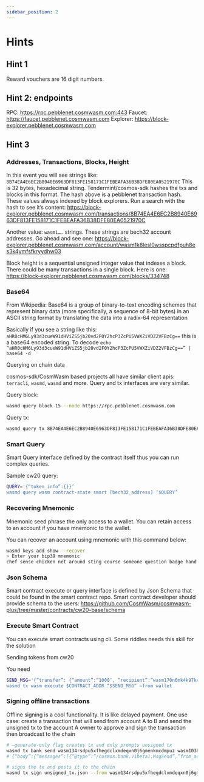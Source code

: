 ```yaml
---
sidebar_position: 2
---
```


# Hints

## Hint 1

Reward vouchers are 16 digit numbers.

## Hint 2: endpoints

RPC: https://rpc.pebblenet.cosmwasm.com:443
Faucet: https://faucet.pebblenet.cosmwasm.com
Explorer: https://block-explorer.pebblenet.cosmwasm.com

## Hint 3

### Addresses, Transactions, Blocks, Height

In this event you will see strings like: `8B74EA4E6EC2B8940E6963DF813FE158171C1FEBEAFA36B38DFE80EA0521970C`
This is 32 bytes, hexadecimal string. Tendermint/cosmos-sdk hashes the txs and blocks in this format.
The hash above is a pebblenet transaction hash. These values always indexed by block explorers.
Run a search with the hash to see it’s content: https://block-explorer.pebblenet.cosmwasm.com/transactions/8B74EA4E6EC2B8940E6963DF813FE158171C1FEBEAFA36B38DFE80EA0521970C

Another value: `wasm1….` strings. These strings are bech32 account addresses.
Go ahead and see one: https://block-explorer.pebblenet.cosmwasm.com/account/wasm1k8lesl0wsspcpdfpuh8es3k4ymfsfkryydhw03

Block height is a sequential unsigned integer value that indexes a block. There could be many transactions in a single block.
Here is one: https://block-explorer.pebblenet.cosmwasm.com/blocks/334748

### Base64

From Wikipedia: Base64 is a group of binary-to-text encoding schemes that represent binary data (more specifically, a sequence of 8-bit bytes) in an ASCII string format by translating the data into a radix-64 representation

Basically if you see a string like this: `aHR0cHM6Ly93d3cueW91dHViZS5jb20vd2F0Y2hcP3ZcPU5VWXZiVDZ2VFBzCg==` this is a base64 encoded string.
To decode `echo “aHR0cHM6Ly93d3cueW91dHViZS5jb20vd2F0Y2hcP3ZcPU5VWXZiVDZ2VFBzCg==” | base64 -d`

Querying on chain data

cosmos-sdk/CosmWasm based projects all have similar client apis: `terracli`, `wasmd`, `wasmd` and more.
Query and tx interfaces are very similar.

Query block:

```bash
wasmd query block 15 --node https://rpc.pebblenet.cosmwasm.com
```

Query tx:

```bash
wasmd query tx 8B74EA4E6EC2B8940E6963DF813FE158171C1FEBEAFA36B38DFE80EA0521970C --node https://rpc.pebblenet.cosmwasm.com
````

### Smart Query

Smart Query interface defined by the contract itself thus you can run complex queries.

Sample cw20 query:

```bash
QUERY='{“token_info”:{}}’
wasmd query wasm contract-state smart [bech32_address] ‘$QUERY’
```

### Recovering Mnemonic

Mnemonic seed phrase the only access to a wallet. You can retain access to an account if you have mnemonic to the wallet.

You can recover an account using mnemonic with this command below:
```bash
wasmd keys add show --recover
> Enter your bip39 mnemonic
chef sense chicken net around sting course someone question badge hand also nation siren remember famous bird eagle phrase kidney devote damp sugar throw
```

### Json Schema

Smart contract execute or query interface is defined by Json Schema that could be found in the smart contract repo.
Smart contract developer should provide schema to the users: https://github.com/CosmWasm/cosmwasm-plus/tree/master/contracts/cw20-base/schema

### Execute Smart Contract

You can execute smart contracts using cli. Some riddles needs this skill for the solution

Sending tokens from cw20

You need

```bash
SEND_MSG='{“transfer”: {“amount”:”1000″, “recipient”:”wasm170n6mk4k97kvrtj25t9ghm54ewmewt6yq9g6kt”}}’
wasmd tx wasm execute $CONTRACT_ADDR “$SEND_MSG” –from wallet
```

### Signing offline transactions

Offline signing is a cool functionality. It is like delayed payment. One use case: create a transaction that will send
from account A to B and send the unsigned tx to the account A owner to approve and sign the transaction then broadcast to the chain

```bash
# –generate-only flag creates tx and only prompts unsigned tx
wasmd tx bank send wasm134rsdpu5xfhegdclxmdeqxn0j6gmenkmcdmpuz wasm103hx72nfk0mypwlfa3qwyx4rzvv35gvyy83ral 100upebble --memo “you found me” --chain-id pebblenet-1 --generate-only > unsigned_tx.json
# {“body”:{“messages”:[{“@type”:”/cosmos.bank.v1beta1.MsgSend”,”from_address”:”wasm134rsdpu5xfhegdclxmdeqxn0j6gmenkmcdmpuz”,”to_address”:”wasm103hx72nfk0mypwlfa3qwyx4rzvv35gvyy83ral”,”amount”:[{“denom”:”upebble”,”amount”:”100″}]}],”memo”:”you found me”,”timeout_height”:”0″,”extension_options”:[],”non_critical_extension_options”:[]},”auth_info”:{“signer_infos”:[],”fee”:{“amount”:[],”gas_limit”:”81363″,”payer”:””,”granter”:””}},”signatures”:[]}

# signs the tx and posts it to the chain
wasmd tx sign unsigned_tx.json --from wasm134rsdpu5xfhegdclxmdeqxn0j6gmenkmcdmpuz --chain-id pebblenet-1
````
